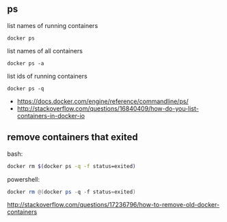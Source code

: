 ## ps

list names of running containers

`docker ps`

list names of all containers

`docker ps -a`


list ids of running containers

`docker ps -q`

- https://docs.docker.com/engine/reference/commandline/ps/
- http://stackoverflow.com/questions/16840409/how-do-you-list-containers-in-docker-io

## remove containers that exited

bash:

```bash
docker rm $(docker ps -q -f status=exited)
```

powershell:

```powershell
docker rm @(docker ps -q -f status=exited)
```

http://stackoverflow.com/questions/17236796/how-to-remove-old-docker-containers
